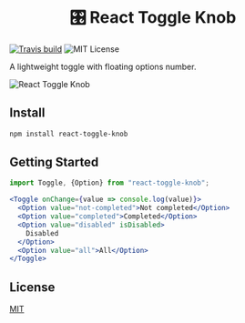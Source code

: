 <h1 align="center">
    🎛 React Toggle Knob
</h1>

[![Travis build](https://img.shields.io/travis/andrii-maglovanyi/react-toggle-knob?style=flat-square)](https://travis-ci.org/andrii-maglovanyi/react-toggle-knob)
![MIT License](https://img.shields.io/github/license/andrii-maglovanyi/react-toggle-knob?style=flat-square)

A lightweight toggle with floating options number.

![React Toggle Knob](https://media.giphy.com/media/ekY9luI79jrRPB2pzu/giphy.gif)

## Install

```bash
npm install react-toggle-knob
```

## Getting Started

```jsx
import Toggle, {Option} from "react-toggle-knob";

<Toggle onChange={value => console.log(value)}>
  <Option value="not-completed">Not completed</Option>
  <Option value="completed">Completed</Option>
  <Option value="disabled" isDisabled>
    Disabled
  </Option>
  <Option value="all">All</Option>
</Toggle>
```

## License

[MIT](https://choosealicense.com/licenses/mit/)
